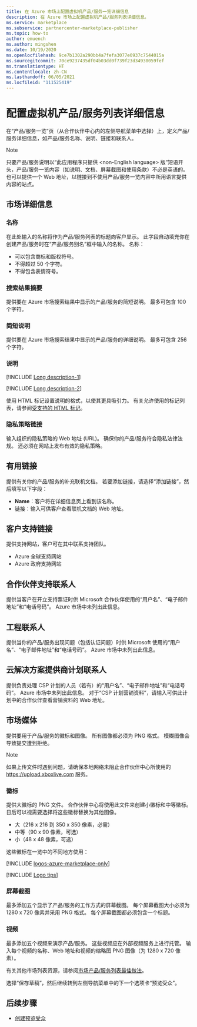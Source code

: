 ```yaml
---
title: 在 Azure 市场上配置虚拟机产品/服务一览详细信息
description: 在 Azure 市场上配置虚拟机产品/服务列表详细信息。
ms.service: marketplace
ms.subservice: partnercenter-marketplace-publisher
ms.topic: how-to
author: emuench
ms.author: mingshen
ms.date: 10/19/2020
ms.openlocfilehash: 9ce7b1302a290bb4a7fefa3077e0937c7544015a
ms.sourcegitcommit: 70ce9237435df04b03dd0f739f23d34930059fef
ms.translationtype: HT
ms.contentlocale: zh-CN
ms.lasthandoff: 06/05/2021
ms.locfileid: "111525419"
---
```

# <a name="configure-virtual-machine-offer-listing-details"></a>配置虚拟机产品/服务列表详细信息

在“产品/服务一览”页（从合作伙伴中心内的左侧导航菜单中选择）上，定义产品/服务详细信息，如产品/服务名称、说明、链接和联系人。

> [!NOTE]
> 只要产品/服务说明以“此应用程序只提供 \<non-English language> 版”短语开头，产品/服务一览内容（如说明、文档、屏幕截图和使用条款）不必是英语的。 也可以提供一个 Web 地址，以链接到不使用产品/服务一览内容中所用语言提供内容的站点。

## <a name="marketplace-details"></a>市场详细信息

### <a name="name"></a>名称

在此处输入的名称将作为产品/服务列表的标题向客户显示。 此字段自动填充你在创建产品/服务时在“产品/服务别名”框中输入的名称。 名称：

- 可以包含商标和版权符号。
- 不得超过 50 个字符。
- 不得包含表情符号。

### <a name="search-results-summary"></a>搜索结果摘要

提供要在 Azure 市场搜索结果中显示的产品/服务的简短说明。 最多可包含 100 个字符。

### <a name="short-description"></a>简短说明

提供要在 Azure 市场搜索结果中显示的产品/服务的详细说明。 最多可包含 256 个字符。

### <a name="description"></a>说明

[!INCLUDE [Long description-1](includes/long-description-1.md)]

[!INCLUDE [Long description-2](includes/long-description-2.md)]

使用 HTML 标记设置说明的格式，以使其更具吸引力。 有关允许使用的标记列表，请参阅[受支持的 HTML 标记](supported-html-tags.md)。

### <a name="privacy-policy-link"></a>隐私策略链接

输入组织的隐私策略的 Web 地址 (URL)。 确保你的产品/服务符合隐私法律法规。 还必须在网站上发布有效的隐私策略。

## <a name="useful-links"></a>有用链接

提供有关你的产品/服务的补充联机文档。 若要添加链接，请选择“添加链接”，然后填写以下字段：

- **Name**：客户将在详细信息页上看到该名称。
- 链接：输入可供客户查看联机文档的 Web 地址。

## <a name="customer-support-links"></a>客户支持链接

提供支持网站，客户可在其中联系支持团队。

- Azure 全球支持网站
- Azure 政府支持网站

## <a name="partner-support-contact"></a>合作伙伴支持联系人

提供当客户在开立支持票证时供 Microsoft 合作伙伴使用的“用户名”、“电子邮件地址”和“电话号码”。 Azure 市场中未列出此信息。

## <a name="engineering-contact"></a>工程联系人

提供当你的产品/服务出现问题（包括认证问题）时供 Microsoft 使用的“用户名”、“电子邮件地址”和“电话号码”。 Azure 市场中未列出此信息。

## <a name="cloud-solution-provider-program-contact"></a>云解决方案提供商计划联系人

提供负责处理 CSP 计划的人员（若有）的“用户名”、“电子邮件地址”和“电话号码”。 Azure 市场中未列出此信息。 对于“CSP 计划营销资料”，请输入可供此计划中的合作伙伴查看营销资料的 Web 地址。

## <a name="marketplace-media"></a>市场媒体

提供要用于产品/服务的徽标和图像。 所有图像都必须为 PNG 格式。 模糊图像会导致提交遭到拒绝。

>[!NOTE]
>如果上传文件时遇到问题，请确保本地网络未阻止合作伙伴中心所使用的 https://upload.xboxlive.com 服务。

### <a name="logos"></a>徽标

提供大徽标的 PNG 文件。 合作伙伴中心将使用此文件来创建小徽标和中等徽标。 日后可以视需要选择将这些徽标替换为其他图像。

- 大（216 x 216 到 350 x 350 像素，必需）
- 中等（90 x 90 像素，可选）
- 小（48 x 48 像素，可选）

这些徽标在一览中的不同地方使用：

[!INCLUDE [logos-azure-marketplace-only](includes/logos-azure-marketplace-only.md)]

[!INCLUDE [Logo tips](includes/graphics-suggestions.md)]

### <a name="screenshots"></a>屏幕截图

最多添加五个显示了产品/服务的工作方式的屏幕截图。 每个屏幕截图大小必须为 1280 x 720 像素并采用 PNG 格式。 每个屏幕截图都必须包含一个标题。

### <a name="videos"></a>视频

最多添加五个视频来演示产品/服务。 这些视频应在外部视频服务上进行托管。 输入每个视频的名称、Web 地址和视频的缩略图 PNG 图像（为 1280 x 720 像素）。

有关其他市场列表资源，请参阅[市场产品/服务列表最佳做法](gtm-offer-listing-best-practices.md)。

选择“保存草稿”，然后继续转到左侧导航菜单中的下一个选项卡“预览受众”。

## <a name="next-steps"></a>后续步骤

- [创建预览受众](azure-vm-create-preview.md)
